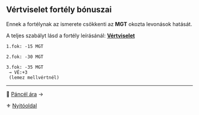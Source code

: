 ## Vértviselet fortély bónuszai

Ennek a fortélynak az ismerete csökkenti az **MGT** okozta levonások hatását.

A teljes szabályt lásd a fortély leírásánál: **[Vértviselet](fortelyok.harci/vertviselet.md)**

```
1.fok: -15 MGT

2.fok: -30 MGT

3.fok: -35 MGT
 → VÉ:+3
 (lemez mellvértnél)
```

---

🔗 [Páncél ára](069_06_pancel_ara.md) →

⚜️ [Nyitóoldal](start.md#6-harcrendszer-%EF%B8%8F)
